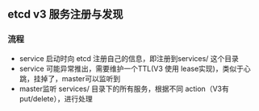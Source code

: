 
## etcd v3 服务注册与发现

### 流程 
* service 启动时向 etcd 注册自己的信息，即注册到services/  这个目录 
* service 可能异常推出，需要维护一个TTL(V3 使用 lease实现)，类似于心跳，挂掉了，master可以监听到  
* master监听 services/ 目录下的所有服务，根据不同 action（V3有put/delete），进行处理